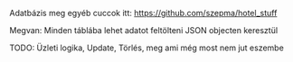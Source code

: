 Adatbázis meg egyéb cuccok itt: https://github.com/szepma/hotel_stuff

Megvan: Minden táblába lehet adatot feltölteni JSON objecten keresztül

TODO: Üzleti logika, Update, Törlés, meg ami még most nem jut eszembe
